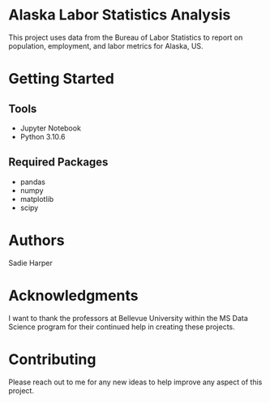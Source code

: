 # Alaska Labor Statistics Analysis
This project uses data from the Bureau of Labor Statistics to report on population, employment, and labor metrics for Alaska, US. 
# Getting Started
## Tools
* Jupyter Notebook
* Python 3.10.6
## Required Packages
*	pandas
*	numpy
*	matplotlib
*	scipy
# Authors
Sadie Harper
# Acknowledgments
I want to thank the professors at Bellevue University within the MS Data Science program for their continued help in creating these projects.
# Contributing
Please reach out to me for any new ideas to help improve any aspect of this project.
